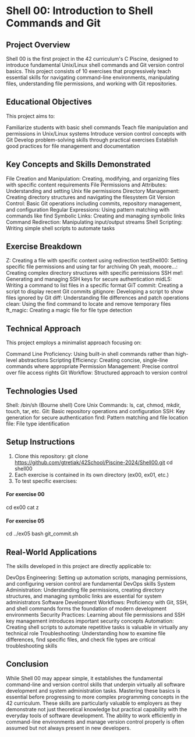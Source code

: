 # Shell 00: Introduction to Shell Commands and Git
## Project Overview
Shell 00 is the first project in the 42 curriculum's C Piscine, designed to introduce fundamental Unix/Linux shell commands and Git version control basics. This project consists of 10 exercises that progressively teach essential skills for navigating command-line environments, manipulating files, understanding file permissions, and working with Git repositories.
## Educational Objectives
This project aims to:

Familiarize students with basic shell commands
Teach file manipulation and permissions in Unix/Linux systems
Introduce version control concepts with Git
Develop problem-solving skills through practical exercises
Establish good practices for file management and documentation

## Key Concepts and Skills Demonstrated

File Creation and Manipulation: Creating, modifying, and organizing files with specific content requirements
File Permissions and Attributes: Understanding and setting Unix file permissions
Directory Management: Creating directory structures and navigating the filesystem
Git Version Control: Basic Git operations including commits, repository management, and configuration
Regular Expressions: Using pattern matching with commands like find
Symbolic Links: Creating and managing symbolic links
Command Redirection: Manipulating input/output streams
Shell Scripting: Writing simple shell scripts to automate tasks

## Exercise Breakdown

Z: Creating a file with specific content using redirection
testShell00: Setting specific file permissions and using tar for archiving
Oh yeah, mooore...: Creating complex directory structures with specific permissions
SSH me!: Generating and managing SSH keys for secure authentication
midLS: Writing a command to list files in a specific format
GiT commit: Creating a script to display recent Git commits
gitignore: Developing a script to show files ignored by Git
diff: Understanding file differences and patch operations
clean: Using the find command to locate and remove temporary files
ft_magic: Creating a magic file for file type detection

## Technical Approach
This project employs a minimalist approach focusing on:

Command Line Proficiency: Using built-in shell commands rather than high-level abstractions
Scripting Efficiency: Creating concise, single-line commands where appropriate
Permission Management: Precise control over file access rights
Git Workflow: Structured approach to version control

## Technologies Used

Shell: /bin/sh (Bourne shell)
Core Unix Commands: ls, cat, chmod, mkdir, touch, tar, etc.
Git: Basic repository operations and configuration
SSH: Key generation for secure authentication
find: Pattern matching and file location
file: File type identification

## Setup Instructions

1. Clone this repository:
git clone https://github.com/gtretiak/42School/Piscine-2024/Shell00.git
cd shell00
2. Each exercise is contained in its own directory (ex00, ex01, etc.)
3. To test specific exercises:
#### For exercise 00
cd ex00
cat z

#### For exercise 05
cd ../ex05
bash git_commit.sh
## Real-World Applications
The skills developed in this project are directly applicable to:

DevOps Engineering: Setting up automation scripts, managing permissions, and configuring version control are fundamental DevOps skills
System Administration: Understanding file permissions, creating directory structures, and managing symbolic links are essential for system administrators
Software Development Workflows: Proficiency with Git, SSH, and shell commands forms the foundation of modern development environments
Security Practices: Learning about file permissions and SSH key management introduces important security concepts
Automation: Creating shell scripts to automate repetitive tasks is valuable in virtually any technical role
Troubleshooting: Understanding how to examine file differences, find specific files, and check file types are critical troubleshooting skills

## Conclusion
While Shell 00 may appear simple, it establishes the fundamental command-line and version control skills that underpin virtually all software development and system administration tasks. Mastering these basics is essential before progressing to more complex programming concepts in the 42 curriculum.
These skills are particularly valuable to employers as they demonstrate not just theoretical knowledge but practical capability with the everyday tools of software development. The ability to work efficiently in command-line environments and manage version control properly is often assumed but not always present in new developers.

